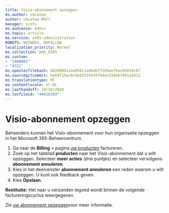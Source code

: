 ```yaml
---
title: Visio-abonnement opzeggen
ms.author: cmcatee
author: cmcatee-MSFT
manager: scotv
ms.audience: Admin
ms.topic: article
ms.service: o365-administration
ROBOTS: NOINDEX, NOFOLLOW
localization_priority: Normal
ms.collection: Adm_O365
ms.custom:
- "1400001"
- "4721"
ms.openlocfilehash: 88109091a3a958c1a464bff2d5eef8ac05039c07
ms.sourcegitcommit: beb9715ac0c8e8333fef6764ecd346b7401a2612
ms.translationtype: MT
ms.contentlocale: nl-NL
ms.lasthandoff: 10/10/2020
ms.locfileid: "48416393"
---
```

# <a name="cancel-visio-subscription"></a>Visio-abonnement opzeggen

Beheerders kunnen het Visio-abonnement voor hun organisatie opzeggen in het Microsoft 365-Beheercentrum.

1. Ga naar de **Billing** \> pagina [uw producten](https://go.microsoft.com/fwlink/p/?linkid=842054) factureren.
2. Zoek op het tabblad **producten** naar het Visio-abonnement dat u wilt opzeggen. Selecteer **meer acties** (drie puntjes) en selecteer vervolgens **abonnement annuleren**.
3. Kies in het deelvenster **abonnement annuleren** een reden waarom u wilt opzeggen. U kunt ook feedback geven.
4. Kies **Opslaan**.

**Restitutie:** Het naar u verzonden tegoed wordt binnen de volgende factureringscyclus weergegeven.

Zie [uw abonnement opzeggen](https://docs.microsoft.com/microsoft-365/commerce/subscriptions/cancel-your-subscription)voor meer informatie.